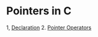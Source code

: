 # Pointers in C

1, [Declaration](./pointer_declaration/main.c)
2. [Pointer Operators](./pointer_operators/main.c)
